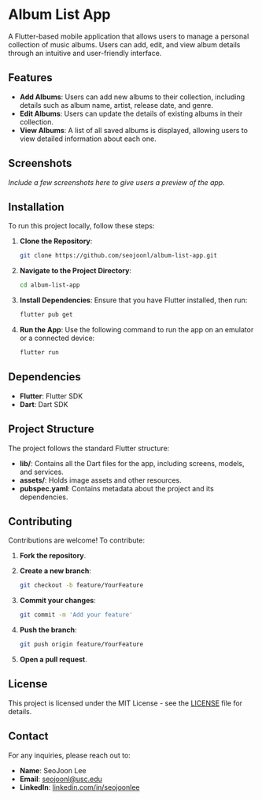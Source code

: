 # Album List App

A Flutter-based mobile application that allows users to manage a personal collection of music albums. Users can add, edit, and view album details through an intuitive and user-friendly interface.

## Features

- **Add Albums**: Users can add new albums to their collection, including details such as album name, artist, release date, and genre.
- **Edit Albums**: Users can update the details of existing albums in their collection.
- **View Albums**: A list of all saved albums is displayed, allowing users to view detailed information about each one.

## Screenshots

*Include a few screenshots here to give users a preview of the app.*

## Installation

To run this project locally, follow these steps:

1. **Clone the Repository**:

   ```bash
   git clone https://github.com/seojoonl/album-list-app.git
   ```

2. **Navigate to the Project Directory**:

   ```bash
   cd album-list-app
   ```

3. **Install Dependencies**: Ensure that you have Flutter installed, then run:

   ```bash
   flutter pub get
   ```

4. **Run the App**: Use the following command to run the app on an emulator or a connected device:

   ```bash
   flutter run
   ```

## Dependencies

- **Flutter**: Flutter SDK
- **Dart**: Dart SDK

## Project Structure

The project follows the standard Flutter structure:

- **lib/**: Contains all the Dart files for the app, including screens, models, and services.
- **assets/**: Holds image assets and other resources.
- **pubspec.yaml**: Contains metadata about the project and its dependencies.

## Contributing

Contributions are welcome! To contribute:

1. **Fork the repository**.
2. **Create a new branch**:

   ```bash
   git checkout -b feature/YourFeature
   ```

3. **Commit your changes**:

   ```bash
   git commit -m 'Add your feature'
   ```

4. **Push the branch**:

   ```bash
   git push origin feature/YourFeature
   ```

5. **Open a pull request**.

## License

This project is licensed under the MIT License - see the [LICENSE](LICENSE) file for details.

## Contact

For any inquiries, please reach out to:

- **Name**: SeoJoon Lee
- **Email**: [seojoonl@usc.edu](mailto:seojoonl@usc.edu)
- **LinkedIn**: [linkedin.com/in/seojoonlee](https://linkedin.com/in/seojoonlee)